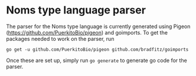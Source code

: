 # Noms type language parser

The parser for the Noms type language is currently generated using
Pigeon (https://github.com/PuerkitoBio/pigeon) and goimports. To get the
packages needed to work on the parser, run

```
go get -u github.com/PuerkitoBio/pigeon github.com/bradfitz/goimports
```

Once these are set up, simply run `go generate` to generate go code for the parser.
